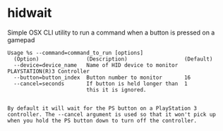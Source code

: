 hidwait
=======

Simple OSX CLI utility to run a command when a button is pressed on a gamepad


    Usage %s --command=command_to_run [options]
      (Option)               (Description)                  (Default)
      --device=device_name   Name of HID device to monitor  PLAYSTATION(R)3 Controller
      --button=button_index  Button number to monitor       16
      --cancel=seconds       If button is held longer than  1
                             this it is ignored.
````

By default it will wait for the PS button on a PlayStation 3 controller. The --cancel argument is used so that it won't pick up when you hold the PS button down to turn off the controller.
